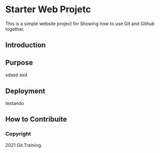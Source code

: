 # Starter Web Projetc

This is a simple website project for 
Showing how to use Git and Github together.
## Introduction 

## Purpose
sdasd 
asd

## Deployment 
testando

## How to Contribuite


### Copyright

2021 Git.Training.
